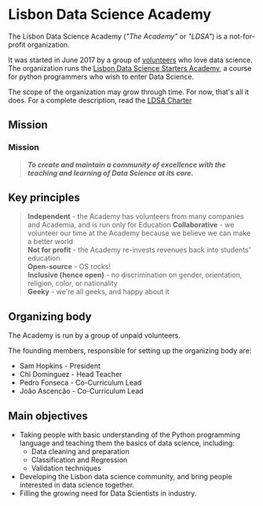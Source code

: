 # Lisbon Data Science Academy
The Lisbon Data Science Academy (_"The Academy"_ or _"LDSA"_) is a not-for-profit organization. 

It was started in June 2017 by a group of [volunteers](#organizing-body) who love data science. The organization runs the [Lisbon Data Science Starters Academy](./pages/Starters-Academy-(Course)), a course for python programmers who wish to enter Data Science. 

The scope of the organization may grow through time. For now, that's all it does. For a complete description, read the [LDSA Charter](https://docs.google.com/document/d/1EDQF8lFZA0DYKhru57rxLI4d7s3ReiN90BFdjTHtP-Q/edit)  

## Mission

### Mission
> _**To create and maintain a community of excellence with the teaching and learning of Data Science at its core.**_

## Key principles
> **Independent**    - the Academy has volunteers from many companies and Academia, and is run only for Education 
> **Collaborative**  - we volunteer our time at the Academy because we believe we can make a better world  
> **Not for profit** - the Academy re-invests revenues back into students' education   
> **Open-source**    - OS rocks!   
> **Inclusive (hence open)** - no discrimination on gender, orientation, religion, color, or nationality   
> **Geeky**          - we're all geeks, and happy about it   

## Organizing body

The Academy is run by a group of unpaid volunteers.  

The founding members, responsible for setting up the organizing body are:
* Sam Hopkins - President
* Chi Dominguez - Head Teacher
* Pedro Fonseca - Co-Curriculum Lead
* João Ascencão - Co-Curriculum Lead

## Main objectives 

* Taking people with basic understanding of the Python programming language and teaching them the basics of data science, including:
   * Data cleaning and preparation
   * Classification and Regression 
   * Validation techniques 
* Developing the Lisbon data science community, and bring people interested in data science together. 
* Filling the growing need for Data Scientists in industry.
